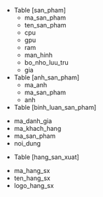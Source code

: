 * Table [san_pham]
  - ma_san_pham
  - ten_san_pham
  - cpu
  - gpu
  - ram
  - man_hinh
  - bo_nho_luu_tru
  - gia
* Table [anh_san_pham]
  - ma_anh
  - ma_san_pham
  - anh
 * Table [binh_luan_san_pham]
  - ma_danh_gia
  - ma_khach_hang
  - ma_san_pham
  - noi_dung
  * Table [hang_san_xuat]
  - ma_hang_sx
  - ten_hang_sx
  - logo_hang_sx
